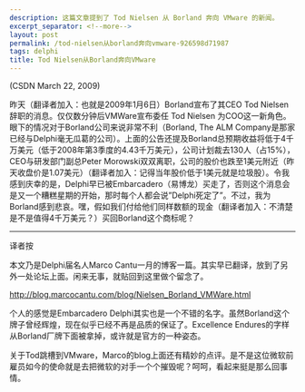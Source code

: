 ```yaml
---
description: 这篇文章提到了 Tod Nielsen 从 Borland 奔向 VMware 的新闻。
excerpt_separator: <!--more-->
layout: post
permalink: /tod-nielsen从borland奔向vmware-926598d71987
tags: delphi
title: Tod Nielsen从Borland奔向VMware
---
```

(CSDN March 22, 2009)

昨天（翻译者加入：也就是2009年1月6日）Borland宣布了其CEO Tod Nielsen辞职的消息。仅仅数分钟后VMWare宣布委任 Tod Nielsen 为COO这一新角色。眼下的情况对于Borland公司来说非常不利（Borland, The ALM Company是那家已经与Delphi毫无瓜葛的公司）。上面的公告还提及Borland总预期收益将低于4千万美元（低于2008年第3季度的4.43千万美元），公司计划裁去130人（占15%），CEO与研发部门副总Peter Morowski双双离职，公司的股价也跌至1美元附近（昨天收盘价是1.07美元）（翻译者加入：记得当年股价低于1美元就是垃圾股）。令我感到庆幸的是，Delphi早已被Embarcadero（易博龙）买走了，否则这个消息会是又一个糟糕星期的开始，那时每个人都会说”Delphi死定了”。不过，我为Borland感到悲哀。嘿，假如我们付给他们同样数额的现金（翻译者加入：不清楚是不是值得4千万美元？）买回Borland这个商标呢？

---

译者按

本文乃是Delphi届名人Marco Cantu一月的博客一篇。其实早已翻译，放到了另外一处论坛上面。闲来无事，就贴回到这里做个留念了。

http://blog.marcocantu.com/blog/Nielsen_Borland_VMWare.html

个人的感觉是Embarcadero Delphi其实也是一个不错的名字。虽然Borland这个牌子曾经辉煌，现在似乎已经不再是品质的保证了。Excellence Endures的字样从Borland厂牌下面被拿掉，或许就是官方的一种姿态。

关于Tod跳槽到VMware，Marco的blog上面还有精妙的点评。是不是这位微软前雇员如今的使命就是去把微软的对手一个个摧毁呢？呵呵，看起来挺是那么回事情。
<!--more-->